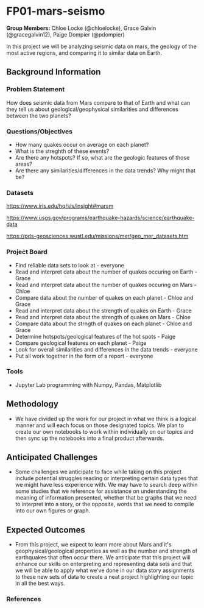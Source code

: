 # FP01-mars-seismo
**Group Members:** Chloe Locke (@chloelocke), Grace Galvin (@gracegalvin12), Paige Dompier (@pdompier)

In this project we will be analyzing seismic data on mars, the geology of the most active regions, and comparing it to similar data on Earth.

## Background Information

### Problem Statement
How does seismic data from Mars compare to that of Earth and what can they tell us about geological/geophysical similarities and differences between the two planets?

### Questions/Objectives
- How many quakes occur on average on each planet?
- What is the streghth of these events?
- Are there any hotspots? If so, what are the geologic features of those areas?
- Are there any similarities/differences in the data trends? Why might that be?

### Datasets
https://www.iris.edu/hq/sis/insight#marsm

https://www.usgs.gov/programs/earthquake-hazards/science/earthquake-data

https://pds-geosciences.wustl.edu/missions/mer/geo_mer_datasets.htm

### Project Board
- Find reliable data sets to look at - everyone
- Read and interpret data about the number of quakes occuring on Earth - Grace
- Read and interpret data about the number of quakes occuring on Mars - Chloe
- Compare data about the number of quakes on each planet - Chloe and Grace
- Read and interpret data about the strength of quakes on Earth - Grace
- Read and interpret data about the strength of quakes on Mars - Chloe
- Compare data about the strngth of quakes on each planet - Chloe and Grace
- Determine hotspots/geological features of the hot spots - Paige
- Compare geological features on each planet - Paige
- Look for overall similarities and differences in the data trends - everyone
- Put all work together in the form of a report - everyone


### Tools
- Jupyter Lab programming with Numpy, Pandas, Matplotlib

## Methodology
- We have divided up the work for our project in what we think is a logical manner and will each focus on those designated topics.  We plan to create our own  notebooks to work within individually on our topics and then sync up the notebooks into a final product afterwards.  

## Anticipated Challenges
- Some challenges we anticipate to face while taking on this project include potential struggles reading or interpreting certain data types that we might have less experience with.  We may have to search deep within some studies that we reference for assistance on understanding the meaning of information presented, whether that be graphs that we need to interpret into a story, or the opposite, words that we need to compile into our own figures or graph.

## Expected Outcomes
- From this project, we expect to learn more about Mars and it's geophysical/geological properties as well as the number and strength of earthquakes that often occur there. We anticipate that this project will enhance our skills on enterpreting and representing data sets and that we will be able to apply what we've done in our data story assignments to these new sets of data to create a neat project highlighting our topic in all the best ways.

### References
